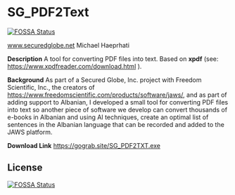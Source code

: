 # SG_PDF2Text
[![FOSSA Status](https://app.fossa.com/api/projects/git%2Bgithub.com%2Fsecuredglobe%2FPDF2Text.svg?type=shield)](https://app.fossa.com/projects/git%2Bgithub.com%2Fsecuredglobe%2FPDF2Text?ref=badge_shield)

www.securedglobe.net
Michael Haeprhati

**Description**
A tool for converting PDF files into text. Based on **xpdf** (see: https://www.xpdfreader.com/download.html ).

**Background**
As part of a Secured Globe, Inc. project with Freedom Scientific, Inc., the creators of https://www.freedomscientific.com/products/software/jaws/, and as part of adding support to Albanian, I developed a small tool for converting PDF files into text so another piece of software we develop can convert thousands of e-books in Albanian and using AI techniques, create an optimal list of sentences in the Albanian language that can be recorded and added to the JAWS platform.

**Download Link**
https://gograb.site/SG_PDF2TXT.exe


## License
[![FOSSA Status](https://app.fossa.com/api/projects/git%2Bgithub.com%2Fsecuredglobe%2FPDF2Text.svg?type=large)](https://app.fossa.com/projects/git%2Bgithub.com%2Fsecuredglobe%2FPDF2Text?ref=badge_large)